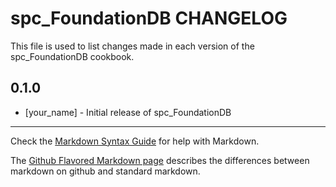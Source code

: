 spc_FoundationDB CHANGELOG
==========================

This file is used to list changes made in each version of the spc_FoundationDB cookbook.

0.1.0
-----
- [your_name] - Initial release of spc_FoundationDB

- - -
Check the [Markdown Syntax Guide](http://daringfireball.net/projects/markdown/syntax) for help with Markdown.

The [Github Flavored Markdown page](http://github.github.com/github-flavored-markdown/) describes the differences between markdown on github and standard markdown.
